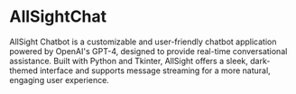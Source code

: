 # AllSightChat
AllSight Chatbot is a customizable and user-friendly chatbot application powered by OpenAI's GPT-4, designed to provide real-time conversational assistance. Built with Python and Tkinter, AllSight offers a sleek, dark-themed interface and supports message streaming for a more natural, engaging user experience.
